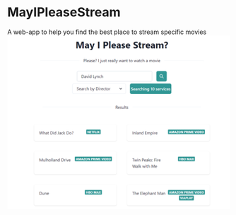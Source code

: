 # MayIPleaseStream
A web-app to help you find the best place to stream specific movies
![alt text](https://github.com/JakobSchauser/MayIPleaseStream/blob/main/screenshot1.PNG?raw=true)
